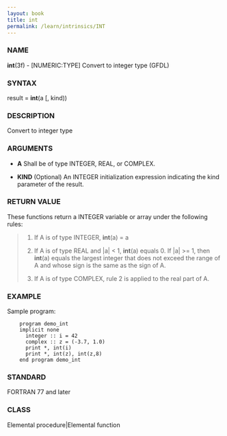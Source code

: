 ```yaml
---
layout: book
title: int
permalink: /learn/intrinsics/INT
---
```

### NAME

__int__(3f) - \[NUMERIC:TYPE\] Convert to integer type
(GFDL)

### SYNTAX

result = __int__(a \[, kind))

### DESCRIPTION

Convert to integer type

### ARGUMENTS

  - __A__
    Shall be of type INTEGER, REAL, or COMPLEX.

  - __KIND__
    (Optional) An INTEGER initialization expression indicating the kind
    parameter of the result.

### RETURN VALUE

These functions return a INTEGER variable or array under the following
rules:

> 1.  If A is of type INTEGER, __int__(a) = a
>
> 2.  If A is of type REAL and |a| \< 1, __int__(a) equals 0. If |a| \>=
>     1, then __int__(a) equals the largest integer that does not exceed
>     the range of A and whose sign is the same as the sign of A.
>
> 3.  If A is of type COMPLEX, rule 2 is applied to the real part of A.

### EXAMPLE

Sample program:

```
    program demo_int
    implicit none
      integer :: i = 42
      complex :: z = (-3.7, 1.0)
      print *, int(i)
      print *, int(z), int(z,8)
    end program demo_int
```

### STANDARD

FORTRAN 77 and later

### CLASS

Elemental procedure\|Elemental function
